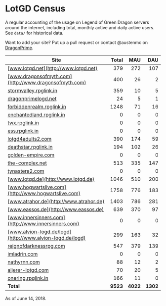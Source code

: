 # LotGD Census
A regular accounting of the usage on Legend of Green Dragon servers around the internet, including total, monthly active and daily active users. See `data/` for historical data.

Want to add your site? Put up a pull request or contact @austenmc on [DragonPrime](http://dragonprime.net).


Site | Total | MAU | DAU
--- | ---:| ---:| ---:
[www.lotgd.net](http://www.lotgd.net)|379|272|107
[www.dragonsofmyth.com](http://www.dragonsofmyth.com)|400|26|2
[stormvalley.rpglink.in](http://stormvalley.rpglink.in)|359|10|5
[dragonprimelogd.net](http://dragonprimelogd.net)|24|5|1
[forbiddenrealm.rpglink.in](http://forbiddenrealm.rpglink.in)|1248|71|16
[enchantedland.rpglink.in](http://enchantedland.rpglink.in)|0|0|0
[twx.rpglink.in](http://twx.rpglink.in)|0|0|0
[ess.rpglink.in](http://ess.rpglink.in)|0|0|0
[lotgd4adults2.com](http://lotgd4adults2.com)|390|174|59
[deathstar.rpglink.in](http://deathstar.rpglink.in)|194|102|26
[golden-empire.com](http://golden-empire.com)|0|0|0
[the-complex.net](http://the-complex.net)|513|335|147
[tynastera2.com](http://tynastera2.com)|0|0|0
[www.lotgd.de](http://www.lotgd.de)|1046|510|200
[www.hogwartslive.com](http://www.hogwartslive.com)|1758|776|183
[www.atrahor.de](http://www.atrahor.de)|1403|786|281
[www.eassos.de](http://www.eassos.de)|639|370|97
[www.innersinners.com](http://www.innersinners.com)|0|0|0
[www.alvion-logd.de/logd](http://www.alvion-logd.de/logd)|299|163|32
[reignofdarknessrpg.com](http://reignofdarknessrpg.com)|547|379|139
[imladrin.com](http://imladrin.com)|0|0|0
[nathyrnn.com](http://nathyrnn.com)|88|12|2
[aljerer-lotgd.com](http://aljerer-lotgd.com)|70|20|5
[onering.rpglink.in](http://onering.rpglink.in)|166|11|0
**Total**|**9523**|**4022**|**1302**

As of June 14, 2018.
